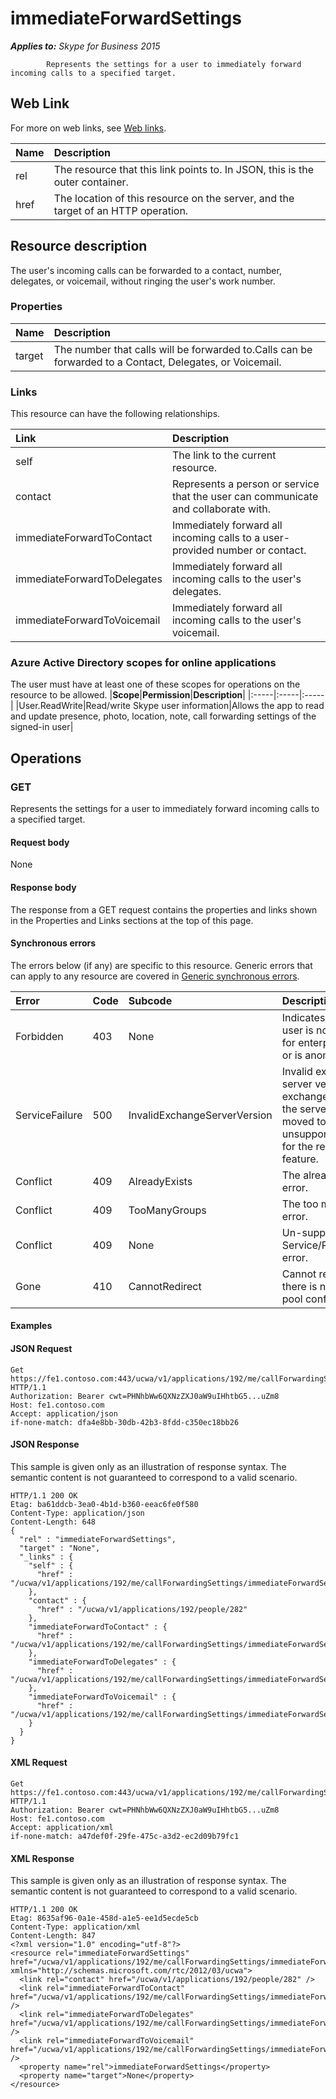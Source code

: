 # immediateForwardSettings

 _**Applies to:** Skype for Business 2015_


            Represents the settings for a user to immediately forward incoming calls to a specified target.
            

## Web Link
<a name = "sectionSection0"> </a>

For more on web links, see [Web links](WebLinks.md).


|**Name**|**Description**|
|:-----|:-----|
|rel|The resource that this link points to. In JSON, this is the outer container.|
|href|The location of this resource on the server, and the target of an HTTP operation.|

## Resource description
<a name = "sectionSection1"> </a>

The user's incoming calls can be forwarded to a contact, number, delegates, or voicemail, without ringing the user's work number.

### Properties



|**Name**|**Description**|
|:-----|:-----|
|target|The number that calls will be forwarded to.Calls can be forwarded to a Contact, Delegates, or Voicemail.|

### Links



This resource can have the following relationships.

|**Link**|**Description**|
|:-----|:-----|
|self|The link to the current resource.|
|contact|Represents a person or service that the user can communicate and collaborate with.|
|immediateForwardToContact|Immediately forward all incoming calls to a user-provided number or contact.|
|immediateForwardToDelegates|Immediately forward all incoming calls to the user's delegates.|
|immediateForwardToVoicemail|Immediately forward all incoming calls to the user's voicemail.|

### Azure Active Directory scopes for online applications



The user must have at least one of these scopes for operations on the resource to be allowed.
|**Scope**|**Permission**|**Description**|
|:-----|:-----|:-----|
|User.ReadWrite|Read/write Skype user information|Allows the app to read and update presence, photo, location, note, call forwarding settings of the signed-in user|

## Operations



<a name="sectionSection2"></a>

### GET




Represents the settings for a user to immediately forward incoming calls to a specified target.

#### Request body



None


#### Response body



The response from a GET request contains the properties and links shown in the Properties and Links sections at the top of this page.

#### Synchronous errors



The errors below (if any) are specific to this resource. Generic errors that can apply to any resource are covered in [Generic synchronous errors](GenericSynchronousErrors.md).

|**Error**|**Code**|**Subcode**|**Description**|
|:-----|:-----|:-----|:-----|
|Forbidden|403|None|Indicates that the user is not enabled for enterprise voice or is anonymous.|
|ServiceFailure|500|InvalidExchangeServerVersion|Invalid exchange server version.The exchange mailbox of the server might have moved to an unsupported version for the required feature.|
|Conflict|409|AlreadyExists|The already exists error.|
|Conflict|409|TooManyGroups|The too many groups error.|
|Conflict|409|None|Un-supported Service/Resource/API error.|
|Gone|410|CannotRedirect|Cannot redirect since there is no back up pool configured.|

#### Examples




#### JSON Request




```
Get https://fe1.contoso.com:443/ucwa/v1/applications/192/me/callForwardingSettings/immediateForwardSettings HTTP/1.1
Authorization: Bearer cwt=PHNhbWw6QXNzZXJ0aW9uIHhtbG5...uZm8
Host: fe1.contoso.com
Accept: application/json
if-none-match: dfa4e8bb-30db-42b3-8fdd-c350ec18bb26

```


#### JSON Response



This sample is given only as an illustration of response syntax. The semantic content is not guaranteed to correspond to a valid scenario.
```
HTTP/1.1 200 OK
Etag: ba61ddcb-3ea0-4b1d-b360-eeac6fe0f580
Content-Type: application/json
Content-Length: 648
{
  "rel" : "immediateForwardSettings",
  "target" : "None",
  "_links" : {
    "self" : {
      "href" : "/ucwa/v1/applications/192/me/callForwardingSettings/immediateForwardSettings"
    },
    "contact" : {
      "href" : "/ucwa/v1/applications/192/people/282"
    },
    "immediateForwardToContact" : {
      "href" : "/ucwa/v1/applications/192/me/callForwardingSettings/immediateForwardSettings/immediateForwardToContact"
    },
    "immediateForwardToDelegates" : {
      "href" : "/ucwa/v1/applications/192/me/callForwardingSettings/immediateForwardSettings/immediateForwardToDelegates"
    },
    "immediateForwardToVoicemail" : {
      "href" : "/ucwa/v1/applications/192/me/callForwardingSettings/immediateForwardSettings/immediateForwardToVoicemail"
    }
  }
}
```


#### XML Request




```
Get https://fe1.contoso.com:443/ucwa/v1/applications/192/me/callForwardingSettings/immediateForwardSettings HTTP/1.1
Authorization: Bearer cwt=PHNhbWw6QXNzZXJ0aW9uIHhtbG5...uZm8
Host: fe1.contoso.com
Accept: application/xml
if-none-match: a47def0f-29fe-475c-a3d2-ec2d09b79fc1

```


#### XML Response



This sample is given only as an illustration of response syntax. The semantic content is not guaranteed to correspond to a valid scenario.
```
HTTP/1.1 200 OK
Etag: 8635af96-0a1e-458d-a1e5-ee1d5ecde5cb
Content-Type: application/xml
Content-Length: 847
<?xml version="1.0" encoding="utf-8"?>
<resource rel="immediateForwardSettings" href="/ucwa/v1/applications/192/me/callForwardingSettings/immediateForwardSettings" xmlns="http://schemas.microsoft.com/rtc/2012/03/ucwa">
  <link rel="contact" href="/ucwa/v1/applications/192/people/282" />
  <link rel="immediateForwardToContact" href="/ucwa/v1/applications/192/me/callForwardingSettings/immediateForwardSettings/immediateForwardToContact" />
  <link rel="immediateForwardToDelegates" href="/ucwa/v1/applications/192/me/callForwardingSettings/immediateForwardSettings/immediateForwardToDelegates" />
  <link rel="immediateForwardToVoicemail" href="/ucwa/v1/applications/192/me/callForwardingSettings/immediateForwardSettings/immediateForwardToVoicemail" />
  <property name="rel">immediateForwardSettings</property>
  <property name="target">None</property>
</resource>
```


